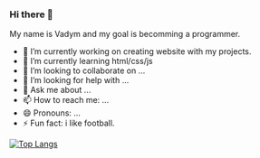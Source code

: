 ### Hi there 👋
My name is Vadym and my goal is becomming a programmer.

- 🔭 I’m currently working on creating website with my projects.
- 🌱 I’m currently learning html/css/js
- 👯 I’m looking to collaborate on ...
- 🤔 I’m looking for help with ...
- 💬 Ask me about ...
- 📫 How to reach me: ...
- 😄 Pronouns: ...
- ⚡ Fun fact: i like football.









[![Top Langs](https://github-readme-stats.vercel.app/api/top-langs/?username=Vaydy)](https://github.com/anuraghazra/github-readme-stats)